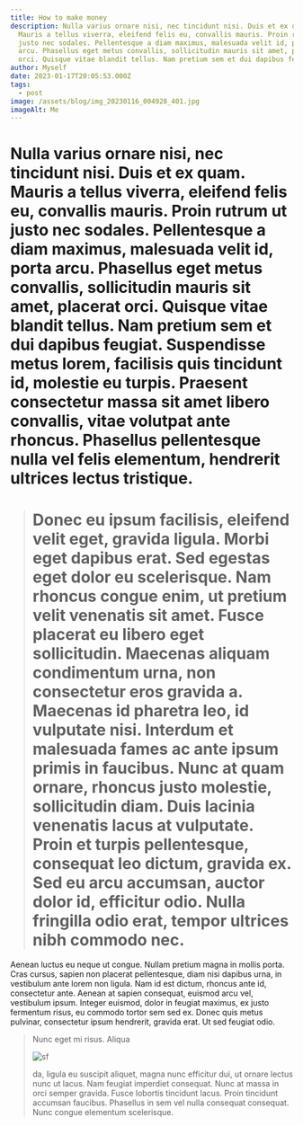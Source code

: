 ```yaml
---
title: How to make money
description: Nulla varius ornare nisi, nec tincidunt nisi. Duis et ex quam.
  Mauris a tellus viverra, eleifend felis eu, convallis mauris. Proin rutrum ut
  justo nec sodales. Pellentesque a diam maximus, malesuada velit id, porta
  arcu. Phasellus eget metus convallis, sollicitudin mauris sit amet, placerat
  orci. Quisque vitae blandit tellus. Nam pretium sem et dui dapibus feugiat.
author: Myself
date: 2023-01-17T20:05:53.000Z
tags:
  - post
image: /assets/blog/img_20230116_004928_401.jpg
imageAlt: Me
---
```


# Nulla varius ornare nisi, nec tincidunt nisi. Duis et ex quam. Mauris a tellus viverra, eleifend felis eu, convallis mauris. Proin rutrum ut justo nec sodales. Pellentesque a diam maximus, malesuada velit id, porta arcu. Phasellus eget metus convallis, sollicitudin mauris sit amet, placerat orci. Quisque vitae blandit tellus. Nam pretium sem et dui dapibus feugiat. Suspendisse metus lorem, facilisis quis tincidunt id, molestie eu turpis. Praesent consectetur massa sit amet libero convallis, vitae volutpat ante rhoncus. Phasellus pellentesque nulla vel felis elementum, hendrerit ultrices lectus tristique.

> # Donec eu ipsum facilisis, eleifend velit eget, gravida ligula. Morbi eget dapibus erat. Sed egestas eget dolor eu scelerisque. Nam rhoncus congue enim, ut pretium velit venenatis sit amet. Fusce placerat eu libero eget sollicitudin. Maecenas aliquam condimentum urna, non consectetur eros gravida a. Maecenas id pharetra leo, id vulputate nisi. Interdum et malesuada fames ac ante ipsum primis in faucibus. Nunc at quam ornare, rhoncus justo molestie, sollicitudin diam. Duis lacinia venenatis lacus at vulputate. Proin et turpis pellentesque, consequat leo dictum, gravida ex. Sed eu arcu accumsan, auctor dolor id, efficitur odio. Nulla fringilla odio erat, tempor ultrices nibh commodo nec.

Aenean luctus eu neque ut congue. Nullam pretium magna in mollis porta. Cras cursus, sapien non placerat pellentesque, diam nisi dapibus urna, in vestibulum ante lorem non ligula. Nam id est dictum, rhoncus ante id, consectetur ante. Aenean at sapien consequat, euismod arcu vel, vestibulum ipsum. Integer euismod, dolor in feugiat maximus, ex justo fermentum risus, eu commodo tortor sem sed ex. Donec quis metus pulvinar, consectetur ipsum hendrerit, gravida erat. Ut sed feugiat odio.

> Nunc eget mi risus. Aliqua
>
> ![sf](/assets/blog/article-1.jpg)
>
> da, ligula eu suscipit aliquet, magna nunc efficitur dui, ut ornare lectus nunc ut lacus. Nam feugiat imperdiet consequat. Nunc at massa in orci semper gravida. Fusce lobortis tincidunt lacus. Proin tincidunt accumsan faucibus. Phasellus in sem vel nulla consequat consequat. Nunc congue elementum scelerisque.
